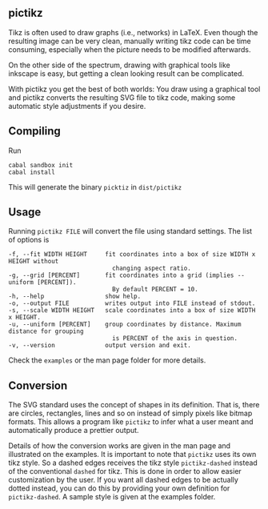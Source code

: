 ## pictikz

Tikz is often used to draw graphs (i.e., networks) in LaTeX. Even though the resulting image can be very clean, manually writing tikz code can be time consuming, especially when the picture needs to be modified afterwards.

On the other side of the spectrum, drawing with graphical tools like inkscape is easy, but getting a clean looking result can be complicated.

With pictikz you get the best of both worlds: You draw using a graphical tool and pictikz converts the resulting SVG file to tikz code, making some automatic style adjustments if you desire.

## Compiling

Run

    cabal sandbox init
    cabal install

This will generate the binary `picktiz` in `dist/pictikz`

## Usage

Running `pictikz FILE` will convert the file using standard settings. The list of options is

	-f, --fit WIDTH HEIGHT     fit coordinates into a box of size WIDTH x HEIGHT without
	                             changing aspect ratio.
	-g, --grid [PERCENT]       fit coordinates into a grid (implies --uniform [PERCENT]).
	                             By default PERCENT = 10.
	-h, --help                 show help.
	-o, --output FILE          writes output into FILE instead of stdout.
	-s, --scale WIDTH HEIGHT   scale coordinates into a box of size WIDTH x HEIGHT.
	-u, --uniform [PERCENT]    group coordinates by distance. Maximum distance for grouping
	                             is PERCENT of the axis in question.
	-v, --version              output version and exit.

Check the `examples`  or the man page folder for more details.

## Conversion

The SVG standard uses the concept of shapes in its definition. That is, there are circles, rectangles, lines and so on instead of simply pixels like bitmap formats.
This allows a program like `pictikz` to infer what a user meant and automatically produce a prettier output.

Details of how the conversion works are given in the man page and illustrated on the examples. It is important to note that `pictikz` uses its own tikz style. So a dashed edges receives the tikz style `pictikz-dashed` instead of the conventional `dashed` for tikz. This is done in order to allow easier customization by the user. If you want all dashed edges to be actually dotted instead, you can do this by providing your own definition for `pictikz-dashed`. A sample style is given at the examples folder.
